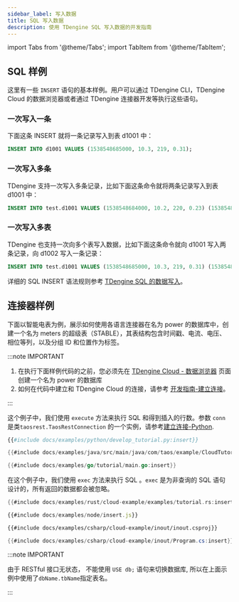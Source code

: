 ```yaml
---
sidebar_label: 写入数据
title: SQL 写入数据
description: 使用 TDengine SQL 写入数据的开发指南
---
```


import Tabs from '@theme/Tabs';
import TabItem from '@theme/TabItem';

## SQL 样例

这里有一些 `INSERT` 语句的基本样例。用户可以通过 TDengine CLI，TDengine Cloud 的数据浏览器或者通过 TDengine 连接器开发等执行这些语句。

### 一次写入一条

下面这条 INSERT 就将一条记录写入到表 d1001 中：

```sql
INSERT INTO d1001 VALUES (1538548685000, 10.3, 219, 0.31);
```

### 一次写入多条

TDengine 支持一次写入多条记录，比如下面这条命令就将两条记录写入到表 d1001 中：

```sql
INSERT INTO test.d1001 VALUES (1538548684000, 10.2, 220, 0.23) (1538548696650, 10.3, 218, 0.25);
```

### 一次写入多表

TDengine 也支持一次向多个表写入数据，比如下面这条命令就向 d1001 写入两条记录，向 d1002 写入一条记录：

```sql
INSERT INTO test.d1001 VALUES (1538548685000, 10.3, 219, 0.31) (1538548695000, 12.6, 218, 0.33) test.d1002 VALUES (1538548696800, 12.3, 221, 0.31);
```

详细的 SQL INSERT 语法规则参考 [TDengine SQL 的数据写入](https://docs.taosdata.com/cloud/taos-sql/insert)。

## 连接器样例
下面以智能电表为例，展示如何使用各语言连接器在名为 power 的数据库中，创建一个名为 meters 的超级表（STABLE），其表结构包含时间戳、电流、电压、相位等列，以及分组 ID 和位置作为标签。

:::note IMPORTANT
1. 在执行下面样例代码的之前，您必须先在 [TDengine Cloud - 数据浏览器](https://cloud.taosdata.com/explorer) 页面创建一个名为 power 的数据库
2. 如何在代码中建立和 TDengine Cloud 的连接，请参考 [开发指南-建立连接](../../programming/connect/)。

:::
<Tabs>
<TabItem value="python" label="Python">

这个例子中，我们使用 `execute` 方法来执行 SQL 和得到插入的行数。参数 `conn` 是类`taosrest.TaosRestConnection` 的一个实例，请参考[建立连接-Python](../../programming/connect/python#connect).

```python
{{#include docs/examples/python/develop_tutorial.py:insert}}
```
</TabItem>
<TabItem value="java" label="Java">

```java
{{#include docs/examples/java/src/main/java/com/taos/example/CloudTutorial.java:insert}}
```

</TabItem>
<TabItem value="go" label="Go">

```go
{{#include docs/examples/go/tutorial/main.go:insert}}
```

</TabItem>
<TabItem value="rust" label="Rust">

在这个例子中，我们使用 `exec` 方法来执行 SQL 。`exec` 是为非查询的 SQL 语句设计的，所有返回的数据都会被忽略。

```rust
{{#include docs/examples/rust/cloud-example/examples/tutorial.rs:insert}}
```

</TabItem>
<TabItem value="node" label="Node.js">

```javascript
{{#include docs/examples/node/insert.js}}
```

</TabItem>

<TabItem value="C#" label="C#">

``` XML
{{#include docs/examples/csharp/cloud-example/inout/inout.csproj}}
```

```csharp
{{#include docs/examples/csharp/cloud-example/inout/Program.cs:insert}}
```

</TabItem>

</Tabs>

:::note IMPORTANT

由于 RESTful 接口无状态， 不能使用 `USE db;` 语句来切换数据库, 所以在上面示例中使用了`dbName.tbName`指定表名。

:::

#